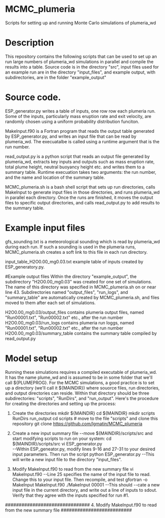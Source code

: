 # MCMC_plumeria
Scripts for setting up and running Monte Carlo simulations of plumeria_wd

# Description
This repository contains the following scripts that can be used to set up an run large numbers of plumeria_wd simulations in parallel and compile the results into a table.  Source code is in the directory "src", input files used for an example run are in the directory "input_files", and example output, with subdirectories, are in the folder "example_output"

# Source code.
ESP_generator.py  writes a table of inputs, one row row each plumeria run.  Some of the inputs, particularly mass eruption rate and exit velocity, are randomly chosen using a uniform probability distribution funciton.

MakeInput.f90 is a Fortran program that reads the output table generated by ESP_generator.py, and writes an input file that can be read by plumeria_wd.  The execuatalbe is called using a runtime argument that is the run number.

read_output.py  is a python script that reads an output file generated by plumeria_wd, extracts key inputs and outputs such as mass eruption rate, total plume height, neutral buoyancy height etc. and writes them to a summary table.  Runtime execuation takes two arguments: the run number, and the name and location of the summary table.

MCMC_plumeria.sh is a bash shell script that sets up run directories, calls MakeInput to generate input files in those directories, and runs plumeria_wd in parallel each directory.  Once the runs are finished, it moves the output files to specific output directories, and calls read_output.py to add results to the summary table.

# Example input files
gfs_sounding.txt is a meteorological sounding which is read by plumeria_wd during each run.  If such a sounding is used in the plumeria runs, MCMC_plumeria.sh creates a soft link to this file in each run directory.

input_table_H2O0.00_mg0.03.txt   example table of inputs created by ESP_generatory.py.

#Example output files
Within the directory "example_output", the subdirectory "H2O0.00_mg0.03" was created for one set of simulations.  The name of this directory was specified in MCMC_plumeria.sh on or near line 43.  Subdirectories named "output_files", "run_logs", and "summary_table" are automatically created by MCMC_plumeria.sh, and files moved to them after each set of simulations.  

H2O0.00_mg0.03/output_files contains plumeria output files, named "Run00001.txt", "Run00002.txt" etc., after the run number
H2O0.00_mg0.03/run_logs contains plumeria run loggs, named "Run00001.txt", "Run00002.txt" etc., after the run number
H2O0.00_mg0.03/summary_table contains the summary table compiled by read_output.py

# Model setup
Running these simulations requires a compiled executable of plumeria_wd.  It has the name plume_wd and is assumed to be in some folder that we'll call ${PLUMEPROG}.  For the MCMC simulations, a good practice is to set up a directory (we'll call it ${MAINDIR}) where souorce files, run directories, and output directories can reside.  Within that directory should be three subdirectories:  "scripts", "RunDirs", and "run_output".  Here's the procedure for creating the directories and setting up the process:

1. Create the directories
  mkdir ${MAINDIR}
  cd ${MAINDIR}
  mkdir scripts RunDirs run_output
  cd scripts                                 # move to the file "scripts" and clone this repository
  git clone https://github.com/lgmatin/MCMC_plumeria

2. Create a new input summary file
     --move ${MAINDIR}/scripts/src and start modifying scripts to run on your system:
  cd ${MAINDIR}/scripts/src
  vi ESP_generator.py          
     --Within ESP_geneator.py, modify lines 9-16 and 27-31 to your desired input parameters.  Then run the script
  python ESP_generator.py
     --This will write a new input file to the directory "input_files".

3. Modify MakeInput.f90 to read from the new summary file
  vi MakeInput.f90
     --Line 25 specifies the name of the input file to read.  Change this to your input file.  Then recompile, and test
  gfortran -o MakeInput MakeInput.f90
  ./MakeInput 00001
     --This should 
        --cate a new input file in the current directory, and write out a line of inputs to sdout.  Verify that they agree with the inputs specified for run #1.

###############################  4. Modify MakeInput.f90 to read from the new summary file  ##########################



